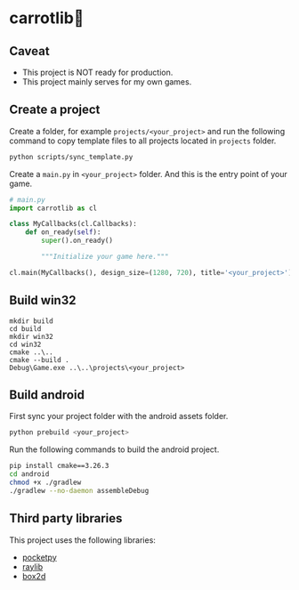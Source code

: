# carrotlib🥕

## Caveat

+ This project is NOT ready for production.
+ This project mainly serves for my own games.

## Create a project

Create a folder, for example `projects/<your_project>`
and run the following command to copy template files to all projects located in `projects` folder.

```bash
python scripts/sync_template.py
```
Create a `main.py` in `<your_project>` folder. And this is the entry point of your game.

```python
# main.py
import carrotlib as cl

class MyCallbacks(cl.Callbacks):
    def on_ready(self):
        super().on_ready()

        """Initialize your game here."""

cl.main(MyCallbacks(), design_size=(1280, 720), title='<your_project>')
```

## Build win32

```
mkdir build
cd build
mkdir win32
cd win32
cmake ..\..
cmake --build .
Debug\Game.exe ..\..\projects\<your_project>
```

## Build android

First sync your project folder with the android assets folder.
```bash
python prebuild <your_project>
```

Run the following commands to build the android project.
```bash
pip install cmake==3.26.3
cd android
chmod +x ./gradlew
./gradlew --no-daemon assembleDebug
```

## Third party libraries

This project uses the following libraries:

+ [pocketpy](https://github.com/blueloveTH/pocketpy)
+ [raylib](https://github.com/raysan5/raylib)
+ [box2d](https://github.com/erincatto/box2d)